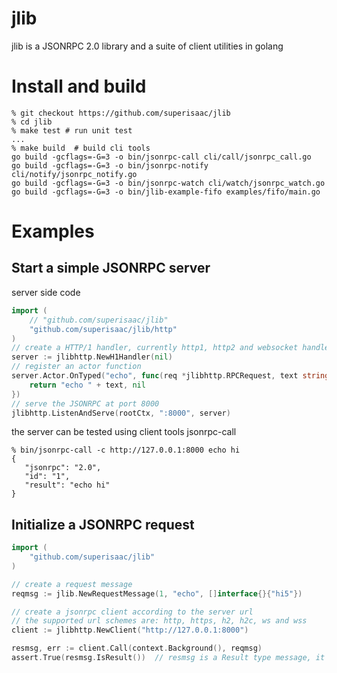 # jlib

jlib is a JSONRPC 2.0 library and a suite of client utilities in golang

# Install and build
```shell
% git checkout https://github.com/superisaac/jlib
% cd jlib
% make test # run unit test
...
% make build  # build cli tools
go build -gcflags=-G=3 -o bin/jsonrpc-call cli/call/jsonrpc_call.go
go build -gcflags=-G=3 -o bin/jsonrpc-notify cli/notify/jsonrpc_notify.go
go build -gcflags=-G=3 -o bin/jsonrpc-watch cli/watch/jsonrpc_watch.go
go build -gcflags=-G=3 -o bin/jlib-example-fifo examples/fifo/main.go
```

# Examples
## Start a simple JSONRPC server
server side code
```go
import (
    // "github.com/superisaac/jlib"
    "github.com/superisaac/jlib/http"
)
// create a HTTP/1 handler, currently http1, http2 and websocket handlers are supported
server := jlibhttp.NewH1Handler(nil)
// register an actor function
server.Actor.OnTyped("echo", func(req *jlibhttp.RPCRequest, text string) (string, error) {
    return "echo " + text, nil
})
// serve the JSONRPC at port 8000
jlibhttp.ListenAndServe(rootCtx, ":8000", server)
```
the server can be tested using client tools jsonrpc-call
```shell
% bin/jsonrpc-call -c http://127.0.0.1:8000 echo hi
{
   "jsonrpc": "2.0",
   "id": "1",
   "result": "echo hi"
}
```

## Initialize a JSONRPC request
```go
import (
    "github.com/superisaac/jlib"
)

// create a request message
reqmsg := jlib.NewRequestMessage(1, "echo", []interface{}{"hi5"})

// create a jsonrpc client according to the server url
// the supported url schemes are: http, https, h2, h2c, ws and wss
client := jlibhttp.NewClient("http://127.0.0.1:8000")

resmsg, err := client.Call(context.Background(), reqmsg)
assert.True(resmsg.IsResult())  // resmsg is a Result type message, it can also be an Error type message

```
